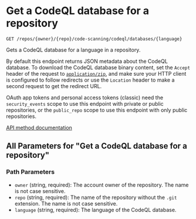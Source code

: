 # Get a CodeQL database for a repository

`GET /repos/{owner}/{repo}/code-scanning/codeql/databases/{language}`

Gets a CodeQL database for a language in a repository.

By default this endpoint returns JSON metadata about the CodeQL database. To
download the CodeQL database binary content, set the `Accept` header of the request
to [`application/zip`](https://docs.github.com/rest/using-the-rest-api/getting-started-with-the-rest-api#media-types), and make sure
your HTTP client is configured to follow redirects or use the `Location` header
to make a second request to get the redirect URL.

OAuth app tokens and personal access tokens (classic) need the `security_events` scope to use this endpoint with private or public repositories, or the `public_repo` scope to use this endpoint with only public repositories.

[API method documentation](https://docs.github.com/rest/code-scanning/code-scanning#get-a-codeql-database-for-a-repository)

## All Parameters for "Get a CodeQL database for a repository"

### Path Parameters

- `owner` (string, required): The account owner of the repository. The name is not case sensitive.
- `repo` (string, required): The name of the repository without the `.git` extension. The name is not case sensitive.
- `language` (string, required): The language of the CodeQL database.